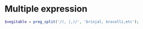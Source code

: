 # Multiple expression

```php
$vegitable = preg_split('/(, |,)/', 'brinjal, brocolli,etc');
```




